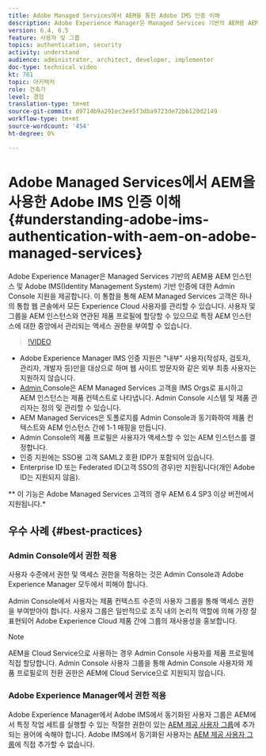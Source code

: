 ```yaml
---
title: Adobe Managed Services에서 AEM을 통한 Adobe IMS 인증 이해
description: Adobe Experience Manager은 Managed Services 기반의 AEM용 AEM 인스턴스 및 Adobe IMS(Identity Management System) 기반 인증에 대한 Admin Console 지원을 제공합니다.   이 통합을 통해 AEM Managed Services 고객은 하나의 통합 웹 콘솔에서 모든 Experience Cloud 사용자를 관리할 수 있습니다. 사용자 및 그룹을 AEM 인스턴스와 연관된 제품 프로필에 할당할 수 있으므로 특정 AEM 인스턴스에 대한 중앙에서 관리되는 액세스 권한을 부여할 수 있습니다.
version: 6.4, 6.5
feature: 사용자 및 그룹
topics: authentication, security
activity: understand
audience: administrator, architect, developer, implementer
doc-type: technical video
kt: 781
topic: 아키텍처
role: 건축가
level: 경험
translation-type: tm+mt
source-git-commit: d9714b9a291ec3ee5f3dba9723de72bb120d2149
workflow-type: tm+mt
source-wordcount: '454'
ht-degree: 0%

---
```



# Adobe Managed Services에서 AEM을 사용한 Adobe IMS 인증 이해{#understanding-adobe-ims-authentication-with-aem-on-adobe-managed-services}

Adobe Experience Manager은 Managed Services 기반의 AEM용 AEM 인스턴스 및 Adobe IMS(Identity Management System) 기반 인증에 대한 Admin Console 지원을 제공합니다.   이 통합을 통해 AEM Managed Services 고객은 하나의 통합 웹 콘솔에서 모든 Experience Cloud 사용자를 관리할 수 있습니다. 사용자 및 그룹을 AEM 인스턴스와 연관된 제품 프로필에 할당할 수 있으므로 특정 AEM 인스턴스에 대한 중앙에서 관리되는 액세스 권한을 부여할 수 있습니다.

>[!VIDEO](https://video.tv.adobe.com/v/26170?quality=12&learn=on)

* Adobe Experience Manager IMS 인증 지원은 &quot;내부&quot; 사용자(작성자, 검토자, 관리자, 개발자 등)만을 대상으로 하며 웹 사이트 방문자와 같은 외부 최종 사용자는 지원하지 않습니다.
* [Admin ](https://adminconsole.adobe.com/) Console은 AEM Managed Services 고객을 IMS Orgs로 표시하고 AEM 인스턴스는 제품 컨텍스트로 나타냅니다. Admin Console 시스템 및 제품 관리자는 정의 및 관리할 수 있습니다.
* AEM Managed Services은 토폴로지를 Admin Console과 동기화하여 제품 컨텍스트와 AEM 인스턴스 간에 1-1 매핑을 만듭니다.
* Admin Console의 제품 프로필은 사용자가 액세스할 수 있는 AEM 인스턴스를 결정합니다.
* 인증 지원에는 SSO용 고객 SAML2 호환 IDP가 포함되어 있습니다.
* Enterprise ID 또는 Federated ID(고객 SSO의 경우)만 지원됩니다(개인 Adobe ID는 지원되지 않음).

** 이 기능은 Adobe Managed Services 고객의 경우 AEM 6.4 SP3 이상 버전에서 지원됩니다.*

## 우수 사례 {#best-practices}

### Admin Console에서 권한 적용

사용자 수준에서 권한 및 액세스 권한을 적용하는 것은 Admin Console과 Adobe Experience Manager 모두에서 피해야 합니다.

Admin Console에서 사용자는 제품 컨텍스트 수준의 사용자 그룹을 통해 액세스 권한을 부여받아야 합니다. 사용자 그룹은 일반적으로 조직 내의 논리적 역할에 의해 가장 잘 표현되어 Adobe Experience Cloud 제품 간에 그룹의 재사용성을 홍보합니다.

>[!NOTE]
>
> AEM을 Cloud Service으로 사용하는 경우 Admin Console 사용자를 제품 프로필에 직접 할당합니다. Admin Console 사용자 그룹을 통해 Admin Console 사용자와 제품 프로필로의 전환 권한은 AEM에 Cloud Service으로 지원되지 않습니다.

### Adobe Experience Manager에서 권한 적용

Adobe Experience Manager에서 Adobe IMS에서 동기화된 사용자 그룹은 AEM에서 특정 작업 세트를 실행할 수 있는 적절한 권한이 있는 [AEM 제공 사용자 그룹](https://helpx.adobe.com/experience-manager/6-4/sites/administering/using/security.html)에 추가되는 용어에 속해야 합니다. Adobe IMS에서 동기화된 사용자는 [AEM 제공 사용자 그룹](https://helpx.adobe.com/experience-manager/6-4/sites/administering/using/security.html)에 직접 추가할 수 없습니다.
